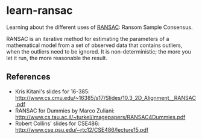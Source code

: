 # learn-ransac

Learning about the different uses of [RANSAC](https://en.wikipedia.org/wiki/Random_sample_consensus): Ransom Sample Consensus.

RANSAC is an iterative method for estimating the parameters of a mathematical model from a set of observed data that contains outliers, when the outliers need to be ignored. It is non-deterministic; the more you let it run, the more reasonable the result.

## References

- Kris Kitani's slides for 16-385: http://www.cs.cmu.edu/~16385/s17/Slides/10.3_2D_Alignment__RANSAC.pdf
- RANSAC for Dummies by Marco Zuliani: http://www.cs.tau.ac.il/~turkel/imagepapers/RANSAC4Dummies.pdf
- Robert Collins' slides for CSE486: http://www.cse.psu.edu/~rtc12/CSE486/lecture15.pdf
